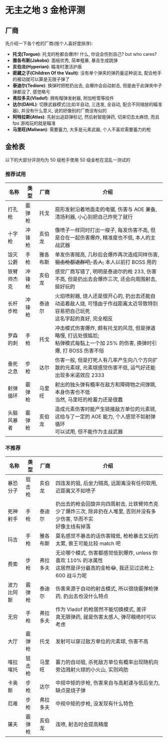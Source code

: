 # 无主之地 3 金枪评测

## 厂商

先介绍一下各个枪的厂商(按个人喜好度排序):

- **托戈(Torgue)**: 托戈的枪都会爆炸! 什么, 你说会伤到自己? but who cares?
- **雅各布斯(Jakobs)**: 面板优秀, 简单粗暴, 暴击生成跳弹
- **亥伯龙(Hyperian)**: 瞄准时激活护盾
- **密藏之子(Children Of the Vault)**: 没有单个弹夹的弹药量这种说法, 配合枪手的被动就可以算是无限子弹了
- **泰迪尔(Tediore)**: 换弹时把枪扔出去, 会爆炸会自动射击, 但是由于此弹夹中子弹都没了, 感觉略亏
- **弗拉多夫(Vladof)**: 拥有榴弹发射器, 附加枪管等挂件
- **达尔(DAHL)**: 切换武器模式(比如半自动, 三连发, 全自动, 配合不同缩放的瞄准器), 并没有什么意义, 说的好像别的厂商没有似的
- **阿特拉斯(Atlas)**: 先射出追踪弹标记, 然后射智能弹药, 切来切去太麻烦, 而且 fps 游戏玩的就是瞄准
- **马里旺(Maliwan)**: 需要蓄力, 大多是元素武器, 个人不喜欢需要蓄力的枪

## 金枪表

以下的大部分评测均为 50 级枪手使用 50 级金枪在混乱一测试的

### 推荐试用

| 名称       | 类型   | 厂商     | 介绍                                                                                                                              |
| ---------- | ------ | -------- | --------------------------------------------------------------------------------------------------------------------------------- |
| 打孔枪     | 霰弹枪 | 托戈     | 扇形发射沿着地面走的电锯, 伤害与 AOE 兼备, 清场利器, 小心别把自己炸死了就行                                                       |
| 十字枪     | 冲锋枪 | 亥伯龙   | 像喷子一样同时打出一梭子, 每发伤害不高, 但是合在一起伤害爆炸, 精准度也不低, 本人的主战武器                                        |
| 毁灭公爵   | 手枪   | 雅各布斯 | 单发伤害贼高, 几秒后会爆炸再次造成同样伤害, ~~狙击枪都退群吧, 丢人,~~ 本人以前打 BOSS 用的                                        |
| 铁臂帅杰克 | 冲锋枪 | 亥伯龙   | 感觉厂商写错了, 明明是泰迪尔的枪 233, 伤害不高, 但是扔出去会爆炸三次, 还会向周围射击, 挺好玩的                                    |
| 长杆步枪   | 冲锋枪 | 泰迪尔   | 火焰喷射器, 烧人还是很开心的, 扔出去还能自动追着敌人烧, 可惜由于作战距离太近导致特别容易把自己玩死<br />这名字起的真好, 完全相反  |
| 罗森的刺   | 手枪   | 托戈     | 冲击模式伤害爆炸, 颇有托戈的风范, 但是弹道略慢, 打远处很尴尬;<br /> 粘弹模式每黏上一个加 25% 的伤害, 换弹时引爆, 打 BOSS 伤害不俗 |
| 垂死之息   | 步枪   | 达尔     | 伤害一般, 但是打死人有几率产生向八个方向扩散的元素球, 元素球感觉伤害不低, 运气好还能出现多米诺效应 2333                           |
| 射弹循环   | 霰弹枪 | 马里旺   | 射出的独头弹有概率在敌方和障碍物之间弹跳, 本身伤害也不低<br />当然, 马里旺的枪蓄力还是很蠢                                        |
| 头脑风暴者 | 霰弹枪 | 亥伯龙   | 造成元素伤害时能产生链接敌方单位的元素链, 这给与了一定的 AOE 能力, 个人感觉不如射弹循环<br />可以试用, 但不能作为主战武器         |

### 不推荐

| 名称       | 类型   | 厂商     | 介绍                                                                                                                        |
| ---------- | ------ | -------- | --------------------------------------------------------------------------------------------------------------------------- |
| 暴恐分子   | 狙击枪 | 亥伯龙   | 四连发的狙, 后坐力贼高, 远距离没有任何软用, 近距离又不如喷子                                                                |
| 死神射手   | 手枪   | 泰迪尔   | 扔出去的枪会回旋并向四周射击, 比铁臂帅杰克少了爆炸三次, 除非扔在人堆里, 否则并没有多少伤害, 华而不实<br />好像主线有掉落    |
| 玛吉       | 手枪   | 雅各布斯 | 莫名感觉不暴击的话伤害贼低, 枪枪暴击又玩的太累, 兽王可能比较 match 吧                                                       |
| 费索       | 步枪   | 弗拉多夫 | 无论哪个模式, 伤害都感觉低到爆炸, unless 你喜欢 110% 的冰属性<br />这居然是评分最高的金枪:joy:, 我还见过这枪上 600 战斗力呢 |
| 波力比阿斯 | 霰弹枪 | 泰迪尔   | 伤害来源于自动的射击模式, 所以很烧霰弹枪弹药, 扔出去也没什么特点                                                            |
| 无穷       | 手枪   | 弗拉多夫 | 作为 Vladof 的枪居然不能切换模式, 差评<br />真无限弹药, 就是伤害太感人, 弹尽粮绝时可以考虑                                  |
| 大厅       | 霰弹枪 | 托戈     | 发射可以穿过敌方单位的元素球, 伤害不高                                                                                      |
| 喀拉喀托   | 狙击枪 | 马里旺   | 蓄力的自动狙, 杀死敌方单位有概率出现随机向旁边溅射火球的小火山, 实则鸡肋                                                    |
| 卡奥斯     | 步枪   | 达尔     | 中规中矩的步枪, 伤害来自与高射速与低后坐力, 缺点是烧子弹                                                                    |
| 厄难       | 步枪   | 弗拉多夫 | 中规中矩的步枪, 没发现有什么特色                                                                                            |
| 屠夫       | 霰弹枪 | 亥伯龙   | 连喷, 射击时会提高精度                                                                                                      |
